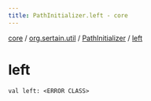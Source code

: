 ```yaml
---
title: PathInitializer.left - core
---
```


[core](../../index.md) / [org.sertain.util](../index.md) / [PathInitializer](index.md) / [left](.)

# left

`val left: <ERROR CLASS>`